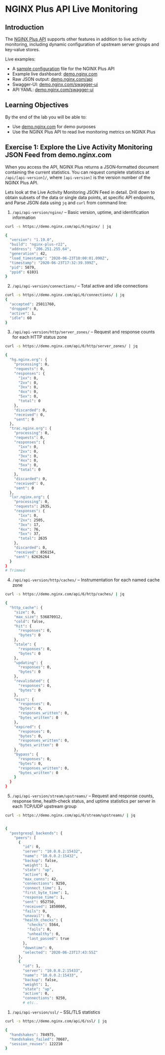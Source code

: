 # NGINX Plus API Live Monitoring

## Introduction

The [NGINX Plus API](https://www.nginx.com/products/nginx/live-activity-monitoring/) supports other features in addition 
to live activity monitoring, including dynamic configuration of upstream server groups and key‑value stores. 

Live examples:​
 * A [sample configuration](https://gist.github.com/nginx-gists/a51341a11ff1cf4e94ac359b67f1c4ae) file for the NGINX Plus API
 * Example live dashboard: [demo.nginx.com](https://demo.nginx.com)
 * Raw JSON output: [demo.nginx.com/api​](https://demo.nginx.com/api)
 * Swagger-UI: [demo.nginx.com/swagger-ui](https://demo.nginx.com/swagger-ui/)
 * API YAML: [demo.nginx.com/swagger-ui](https://demo.nginx.com/swagger-ui/nginx_api.yaml)

## Learning Objectives 

By the end of the lab you will be able to: 

 * Use [demo.nginx.com](https://demo.nginx.com) for demo purposes
 * Use the NGINX Plus API to read live monitoring metrics on NGINX Plus

## Exercise 1: Explore the Live Activity Monitoring JSON Feed​ from demo.nginx.com

When you access the API, NGINX Plus returns a JSON‑formatted document containing the current statistics. You can request 
complete statistics at `/api/[api-version]/`, where `[api-version]` is the version number of the NGINX Plus API. 

Lets look at the Live Activity Monitoring JSON Feed​ in detail. Drill down to obtain subsets of the data or single data 
points, at specific API endpoints, and Parse JSON data using `jq` and `curl` from command line:

1. `/api/api-version/nginx/` – Basic version, uptime, and identification information​

```bash
curl -s https://demo.nginx.com/api/6/nginx/ | jq 

{
  "version": "1.19.0",
  "build": "nginx-plus-r22",
  "address": "206.251.255.64",
  "generation": 42,
  "load_timestamp": "2020-06-23T10:00:01.090Z",
  "timestamp": "2020-06-23T17:32:39.399Z",
  "pid": 5079,
  "ppid": 61031
}
```

2. `/api/api-version/connections/` – Total active and idle connections​

```bash
curl -s https://demo.nginx.com/api/6/connections/ | jq 
{
  "accepted": 25011760,
  "dropped": 0,
  "active": 1,
  "idle": 60
}
```

3. `/api/api-version/http/server_zones/` – Request and response counts for each HTTP status zone​

```bash
curl -s https://demo.nginx.com/api/6/http/server_zones/ | jq

{
  "hg.nginx.org": {
    "processing": 0,
    "requests": 0,
    "responses": {
      "1xx": 0,
      "2xx": 0,
      "3xx": 0,
      "4xx": 0,
      "5xx": 0,
      "total": 0
    },
    "discarded": 0,
    "received": 0,
    "sent": 0
  },
  "trac.nginx.org": {
    "processing": 0,
    "requests": 0,
    "responses": {
      "1xx": 0,
      "2xx": 0,
      "3xx": 0,
      "4xx": 0,
      "5xx": 0,
      "total": 0
    },
    "discarded": 0,
    "received": 0,
    "sent": 0
  },
  "lxr.nginx.org": {
    "processing": 0,
    "requests": 2635,
    "responses": {
      "1xx": 0,
      "2xx": 2505,
      "3xx": 17,
      "4xx": 76,
      "5xx": 37,
      "total": 2635
    },
    "discarded": 0,
    "received": 856154,
    "sent": 62626264
  }
}
# Trimmed
```

4. `/api/api-version/http/caches/` – Instrumentation for each named cache zone

```bash
curl -s https://demo.nginx.com/api/6/http/caches/ | jq

{
  "http_cache": {
    "size": 0,
    "max_size": 536870912,
    "cold": false,
    "hit": {
      "responses": 0,
      "bytes": 0
    },
    "stale": {
      "responses": 0,
      "bytes": 0
    },
    "updating": {
      "responses": 0,
      "bytes": 0
    },
    "revalidated": {
      "responses": 0,
      "bytes": 0
    },
    "miss": {
      "responses": 0,
      "bytes": 0,
      "responses_written": 0,
      "bytes_written": 0
    },
    "expired": {
      "responses": 0,
      "bytes": 0,
      "responses_written": 0,
      "bytes_written": 0
    },
    "bypass": {
      "responses": 0,
      "bytes": 0,
      "responses_written": 0,
      "bytes_written": 0
    }
  }
}
```

5. `/api/api-version/stream/upstreams/` – Request and response counts, response time, health‑check status, and uptime 
   statistics per server in each TCP/UDP upstream group

```bash
curl -s https://demo.nginx.com/api/6/stream/upstreams/ | jq


{                                                                                                                                                           
  "postgresql_backends": {                                                                                                                                  
    "peers": [                                                                                                                                              
      {                                                                                                                                                     
        "id": 0,                                                                                                                                            
        "server": "10.0.0.2:15432",                                                                                                                         
        "name": "10.0.0.2:15432",                                                                                                                           
        "backup": false,                                                                                                                                    
        "weight": 1,                                                                                                                                        
        "state": "up",                                                                                                                                      
        "active": 0,                                                                                                                                        
        "max_conns": 42,                                                                                                                                    
        "connections": 9250,                                                                                                                                
        "connect_time": 1,                                                                                                                                  
        "first_byte_time": 1,                                                                                                                               
        "response_time": 1,                                                                                                                                 
        "sent": 952750,                                                                                                                                     
        "received": 1850000,                                                                                                                                
        "fails": 0,                                                                                                                                         
        "unavail": 0,                                                                                                                                       
        "health_checks": {                                                                                                                                  
          "checks": 5564,                                                                                                                                   
          "fails": 0,                                                                                                                                       
          "unhealthy": 0,                                                                                                                                   
          "last_passed": true                                                                                                                               
        },                                                                                                                                                  
        "downtime": 0,                                                                                                                                      
        "selected": "2020-06-23T17:43:55Z"                                                                                                                  
      },                                                                                                                                                    
      {                                                                                                                                                     
        "id": 1,                                                                                                                                            
        "server": "10.0.0.2:15433",                                                                                                                         
        "name": "10.0.0.2:15433",                                                                                                                           
        "backup": false,                                                                                                                                    
        "weight": 1,                                                                                                                                        
        "state": "up",                                                                                                                                      
        "active": 0,                                                                                                                                        
        "connections": 9250,       
        # etc..

```

1. `/api/api-version/ssl/` – SSL/TLS statistics

```bash
curl -s https://demo.nginx.com/api/6/ssl/ | jq

{
  "handshakes": 784975,
  "handshakes_failed": 70687,
  "session_reuses": 122210
}
```